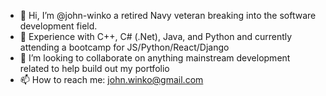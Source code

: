 - 👋 Hi, I’m @john-winko a retired Navy veteran breaking into the software development field. 
- 👀 Experience with C++, C# (.Net), Java, and Python and currently attending a bootcamp for JS/Python/React/Django
- 💞️ I’m looking to collaborate on anything mainstream development related to help build out my portfolio
- 📫 How to reach me: john.winko@gmail.com

<!---
john-winko/john-winko is a ✨ special ✨ repository because its `README.md` (this file) appears on your GitHub profile.
You can click the Preview link to take a look at your changes.
--->
